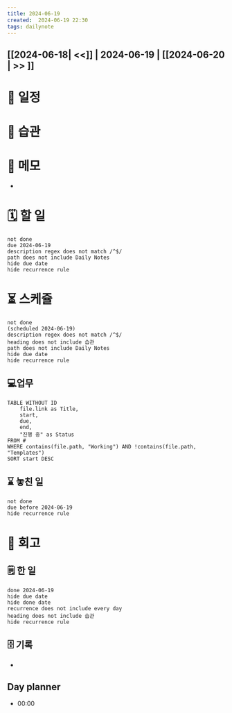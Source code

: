```yaml
---
title: 2024-06-19
created:  2024-06-19 22:30
tags: dailynote
---
```

## [[2024-06-18| <<]] | 2024-06-19 | [[2024-06-20 | >> ]]

# 📅  일정

# 🔁 습관

# 📒 메모
- 
# 🗓️ 할 일
```tasks 
not done 
due 2024-06-19 
description regex does not match /^$/ 
path does not include Daily Notes
hide due date
hide recurrence rule
```
# ⏳ 스케쥴
```tasks 
not done 
(scheduled 2024-06-19)
description regex does not match /^$/ 
heading does not include 습관
path does not include Daily Notes
hide due date
hide recurrence rule
```
## 💻업무
```dataview
TABLE WITHOUT ID
    file.link as Title,
    start,
    due,
    end,
    "진행 중" as Status
FROM #
WHERE contains(file.path, "Working") AND !contains(file.path, "Templates") 
SORT start DESC
```
## ⌛ 놓친 일
```tasks 
not done 
due before 2024-06-19 
hide recurrence rule
```

# 📃 회고

##  🗒️ 한 일
```tasks 
done 2024-06-19 
hide due date
hide done date
recurrence does not include every day
heading does not include 습관
hide recurrence rule
```

## 🗄️ 기록
- 
## Day planner
- 00:00 